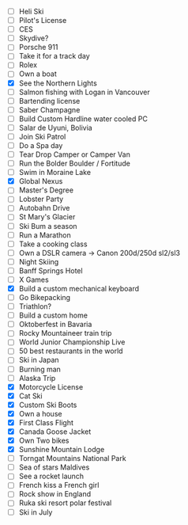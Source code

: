 - [ ] Heli Ski
- [ ] Pilot's License
- [ ] CES
- [ ] ‎Skydive?
- [ ] Porsche 911
- [ ] Take it for a track day
- [ ] ‎Rolex
- [ ] Own a boat
- [x] See the Northern Lights
- [ ] Salmon fishing with Logan in Vancouver
- [ ] Bartending license
- [ ] Saber Champagne
- [ ] Build Custom Hardline water cooled PC
- [ ] Salar de Uyuni, Bolivia
- [ ] Join Ski Patrol
- [ ] Do a Spa day
- [ ] Tear Drop Camper or Camper Van
- [ ] Run the Bolder Boulder / Fortitude
- [ ] Swim in Moraine Lake
- [x] Global Nexus
- [ ] Master's Degree
- [ ] Lobster Party
- [ ] Autobahn Drive
- [ ] St Mary's Glacier
- [ ] Ski Bum a season
- [ ] Run a Marathon
- [ ] Take a cooking class
- [ ] Own a DSLR camera -> Canon 200d/250d sl2/sl3
- [ ] Night Skiing
- [ ] Banff Springs Hotel
- [ ] X Games
- [x] Build a custom mechanical keyboard
- [ ] Go Bikepacking
- [ ] Triathlon?
- [ ] Build a custom home
- [ ] Oktoberfest in Bavaria
- [ ] Rocky Mountaineer train trip
- [ ] World Junior Championship Live
- [ ] 50 best restaurants in the world
- [ ] Ski in Japan
- [ ] Burning man
- [ ] Alaska Trip
- [x] Motorcycle License
- [x] Cat Ski
- [x] ‎Custom Ski Boots
- [x] ‎Own a house
- [x] First Class Flight
- [x] Canada Goose Jacket
- [x] Own Two bikes
- [x] Sunshine Mountain Lodge
- [ ] Torngat Mountains National Park
- [ ] Sea of stars Maldives
- [ ] See a rocket launch
- [ ] French kiss a French girl
- [ ] Rock show in England
- [ ] Ruka ski resort polar festival
- [ ] Ski in July
